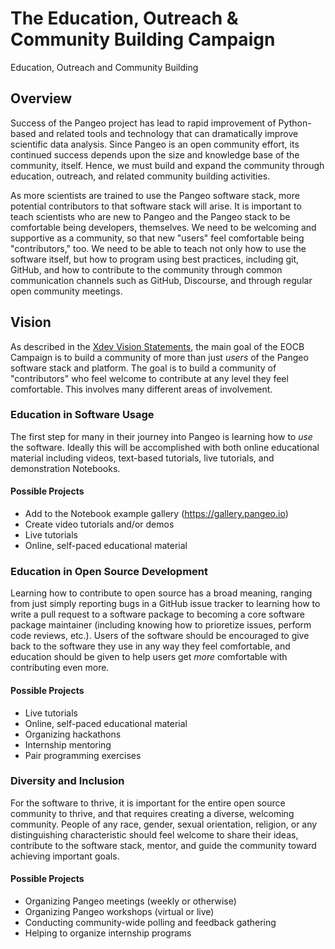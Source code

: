 # The Education, Outreach & Community Building Campaign

Education, Outreach and Community Building

## Overview

Success of the Pangeo project has lead to rapid improvement of Python-based
and related tools and technology that can dramatically improve scientific
data analysis.  Since Pangeo is an open community effort, its continued
success depends upon the size and knowledge base of the community, itself.
Hence, we must build and expand the community through education, outreach,
and related community building activities.

As more scientists are trained to use the Pangeo software stack, more potential
contributors to that software stack will arise.  It is important to teach
scientists who are new to Pangeo and the Pangeo stack to be comfortable being
developers, themselves.  We need to be welcoming and supportive as a community,
so that new "users" feel comfortable being "contributors," too.  We need to
be able to teach not only how to use the software itself, but how to program
using best practices, including git, GitHub, and how to contribute to the
community through common communication channels such as GitHub, Discourse, and
through regular open community meetings.

## Vision

As described in the [Xdev Vision Statements](../SCOPE.md#xdev-vision-statements),
the main goal of the EOCB Campaign is to build a community of more than just
*users* of the Pangeo software stack and platform.  The goal is to build a
community of "contributors" who feel welcome to contribute at any level they
feel comfortable.  This involves many different areas of involvement.

### Education in Software Usage

The first step for many in their journey into Pangeo is learning how to
*use* the software.  Ideally this will be accomplished with both online
educational material including videos, text-based tutorials, live
tutorials, and demonstration Notebooks.

#### Possible Projects

- Add to the Notebook example gallery (https://gallery.pangeo.io)
- Create video tutorials and/or demos
- Live tutorials
- Online, self-paced educational material

### Education in Open Source Development

Learning how to contribute to open source has a broad meaning, ranging
from just simply reporting bugs in a GitHub issue tracker to learning how
to write a pull request to a software package to becoming a core software
package maintainer (including knowing how to prioretize issues, perform
code reviews, etc.).  Users of the software should be encouraged to
give back to the software they use in any way they feel comfortable, and
education should be given to help users get *more* comfortable with
contributing even more.

#### Possible Projects

- Live tutorials
- Online, self-paced educational material
- Organizing hackathons
- Internship mentoring
- Pair programming exercises

### Diversity and Inclusion

For the software to thrive, it is important for the entire open source
community to thrive, and that requires creating a diverse, welcoming
community.  People of any race, gender, sexual orientation, religion,
or any distinguishing characteristic should feel welcome to share their
ideas, contribute to the software stack, mentor, and guide the community
toward achieving important goals.

#### Possible Projects

- Organizing Pangeo meetings (weekly or otherwise)
- Organizing Pangeo workshops (virtual or live)
- Conducting community-wide polling and feedback gathering
- Helping to organize internship programs
